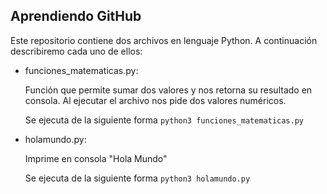 ## Aprendiendo GitHub

Este repositorio contiene dos archivos en lenguaje Python. A continuación describiremo cada uno de ellos:

- funciones_matematicas.py: 

    Función que permite sumar dos valores y nos retorna su resultado en consola. Al ejecutar el archivo nos pide dos valores numéricos. 
    
    Se ejecuta de la siguiente forma `python3 funciones_matematicas.py`

- holamundo.py: 

    Imprime en consola "Hola Mundo"

    Se ejecuta de la siguiente forma `python3 holamundo.py`

